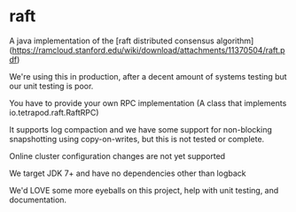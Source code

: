 raft
====

A java implementation of the [raft distributed consensus algorithm] (https://ramcloud.stanford.edu/wiki/download/attachments/11370504/raft.pdf)

We're using this in production, after a decent amount of systems testing but our unit testing is poor.

You have to provide your own RPC implementation (A class that implements io.tetrapod.raft.RaftRPC) 

It supports log compaction and we have some support for non-blocking snapshotting using copy-on-writes, but this is not tested or complete.

Online cluster configuration changes are not yet supported

We target JDK 7+ and have no dependencies other than logback

We'd LOVE some more eyeballs on this project, help with unit testing, and documentation.
